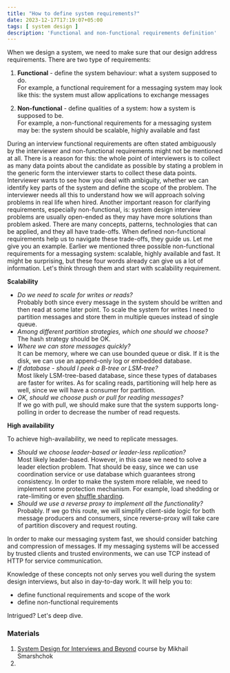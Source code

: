 ```yaml
---
title: "How to define system requirements?"
date: 2023-12-17T17:19:07+05:00
tags: [ system design ]
description: 'Functional and non-functional requirements definition'
---
```


When we design a system, we need to make sure that our design address requirements. There are two type of requirements:

1. **Functional** - define the system behaviour: what a system supposed to do.\
   For example, a functional requirement for a messaging system may look like this:
   the system must allow applications to exchange messages

2. **Non-functional** - define qualities of a system: how a system is supposed to be.\
   For example, a non-functional requirements for a messaging system may be:
   the system should be scalable, highly available and fast

During an interview functional requirements are often stated ambiguously by the interviewer and non-functional
requirements might not be mentioned at all. There is a reason for this: the whole point of interviewers is to collect as
many data points about the candidate as possible by stating a problem in the generic form the interviewer starts to
collect these data points. Interviewer wants to see how you deal with ambiguity, whether we can identify key parts of
the system and define the scope of the problem. The interviewer needs all this to understand how we will approach
solving problems in real life when hired. Another important reason for clarifying requirements, especially
non-functional, is: system design interview problems are usually open-ended as they may have more solutions than problem
asked. There are many concepts, patterns, technologies that can be applied, and they all have trade-offs. When defined
non-functional requirements help us to navigate these trade-offs, they guide us. Let me give you an example.
Earlier we mentioned three possible non-functional requirements for a messaging system: scalable, highly available and
fast. It might be surprising, but these four words already can give us a lot of information. Let's think through them
and start with scalability requirement.

**Scalability**

* _Do we need to scale for writes or reads?_\
  Probably both since every message in the system should be written and then read at some later point.
  To scale the system for writes I need to partition messages and store them in multiple queues instead of single queue.
* _Among different partition strategies, which one should we choose?_\
  The hash strategy should be OK.
* _Where we can store messages quickly?_\
  It can be memory, where we can use bounded queue or disk.
  If it is the disk, we can use an append-only log or embedded database.
* _If database - should I peek a B-tree or LSM-tree?_\
  Most likely LSM-tree-based database, since these types of databases are faster for writes.
  As for scaling reads, partitioning will help here as well, since we will have a consumer for partition.
* _OK, should we choose push or pull for reading messages?_\
  If we go with pull,
  we should make sure that the system supports long-polling in order to decrease the number of read requests.

**High availability**

To achieve high-availability, we need to replicate messages.

* _Should we choose leader-based or leader-less replication?_\
  Most likely leader-based.
  However, in this case we need to solve a leader election problem.
  That should be easy, since we can use coordination service or use database which guarantees strong consistency.
  In order to make the system more reliable, we need to implement some protection mechanism.
  For example,
  load shedding or rate-limiting or
  even [shuffle sharding](https://aws.amazon.com/builders-library/workload-isolation-using-shuffle-sharding/).
* _Should we use a reverse proxy to implement all the functionality?_\
  Probably.
  If we go this route, we will simplify client-side logic for both message producers and consumers,
  since reverse-proxy will take care of partition discovery and request routing.
  
In order to make our messaging system fast, we should consider batching and compression of messages.
  If my messaging systems will be accessed by trusted clients and trusted environments,
  we can use TCP instead of HTTP for service communication.

Knowledge of these concepts not only serves you well during the system design interviews, but also in day-to-day work.
It will help you to:

* define functional requirements and scope of the work
* define non-functional requirements

Intrigued? Let's deep dive.

### Materials

1. [System Design for Interviews and Beyond](https://systemdesignthinking.thinkific.com/courses/system-design-for-interviews-and-beyond)
   course by Mikhail Smarshchok
2. 